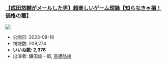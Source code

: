 ### [【成田悠輔がメールした男】超楽しいゲーム理論【知らなきゃ損！価格の罠】](https://www.youtube.com/watch?v=kfml_gzjojc)
[![](https://img.youtube.com/vi/kfml_gzjojc/sddefault.jpg)](https://www.youtube.com/watch?v=kfml_gzjojc)
-   公開日: 2023-08-16
-   視聴数: 209,274
-   **いいね数: 2,376**
-   出演者: 鎌田雄一郎, [高橋弘樹](/rehacq_fan/people/高橋弘樹 "wikilink")

